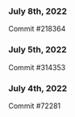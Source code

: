 ### July 8th, 2022

Commit #218364

### July 5th, 2022

Commit #314353


### July 4th, 2022

Commit #72281

